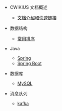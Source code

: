 - CWIKIUS 文档概述
  - [文档介绍和快速链接](README.md)

- 数据结构
  - [常用排序](_dataStructure/常用排序.md)
  
- Java
  - [Spring](README.md)
  - [Spring Boot](README.md)


- 数据库
  - [MySQL](xxx.md)
  
- 消息队列
  - [kafka](xxx.md)
